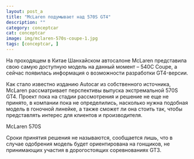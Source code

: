 ```yaml
---
layout: post_a
title: "McLaren подумывает над 570S GT4"
description: ""
category: conceptcar  
cat: conceptcar
image: img/mclaren-570s-coupe-1.jpg
tags: [conceptcar, ]
---
```


На проходящем в Китае Шанхайском автосалоне McLaren представила свою самую доступную модель на данный момент – 540С Coupe, а сейчас появилась информация о возможности разработки GT4-версии.<!-- more -->

Как стало известно изданию Autocar из собственного источника, McLaren рассматривает перспективы выпуска экстремальной 570S GT4. Проект пока на стадии рассмотрения и решение не еще не принято, в компании пока не определились, насколько нужна подобная модель в гоночной линейке, а также сможет ли она стоить так, чтобы представлять интерес для клиентов и производителя.

McLaren 570S

Сроки принятия решения не называются, сообщается лишь, что в случае одобрения модель будет ориентирована на гонщиков, не принимающих участия в дорогостоящих соревнованиях GT3.
